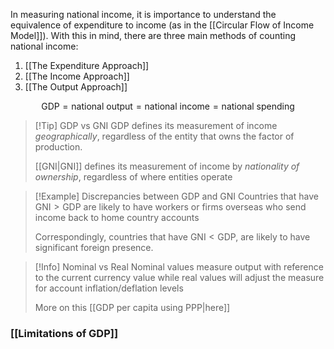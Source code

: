 In measuring national income, it is importance to understand the equivalence of expenditure to income (as in the [[Circular Flow of Income Model]]). With this in mind, there are three main methods of counting national income:
1. [[The Expenditure Approach]]
2. [[The Income Approach]]
3. [[The Output Approach]]

$$
\mathrm{GDP}=\text{national output} = \text{national income} = \text{national spending}
$$

> [!Tip] GDP vs GNI
>  GDP defines its measurement of income *geographically*, regardless of the entity that owns the factor of production.
>  
>  [[GNI|GNI]] defines its measurement of income by *nationality of ownership*, regardless of where entities operate

>[!Example] Discrepancies between GDP and GNI
>Countries that have $\mathrm{GNI}>\mathrm{GDP}$ are likely to have workers or firms overseas who send income back to home country accounts
>
> Correspondingly, countries that have $\mathrm{GNI}<\mathrm{GDP}$, are likely to have significant foreign presence.

> [!Info] Nominal vs Real
> Nominal values measure output with reference to the current currency value while real values will adjust the measure for account inflation/deflation levels
> 
> More on this [[GDP per capita using PPP|here]]

### [[Limitations of GDP]]
